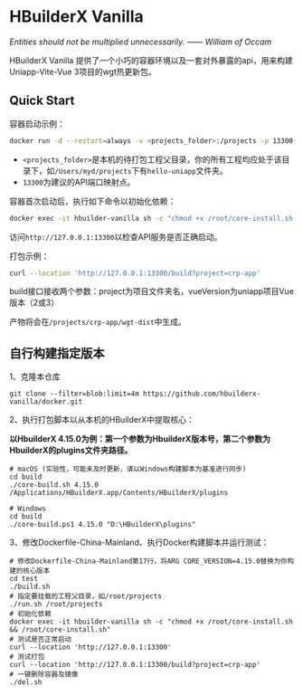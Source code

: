# HBuilderX Vanilla

*Entities should not be multiplied unnecessarily.  —— William of Occam*

HBuilderX Vanilla 提供了一个小巧的容器环境以及一套对外暴露的api，用来构建Uniapp-Vite-Vue 3项目的wgt热更新包。

## Quick Start

容器启动示例：

```sh
docker run -d --restart=always -v <projects_folder>:/projects -p 13300:3000 --name hbuilder-vanilla flymyd114/hbuilderx-vanilla:latest
```

* `<projects_folder>`是本机的待打包工程父目录，你的所有工程均应处于该目录下，如`/Users/myd/projects`下有`hello-uniapp`文件夹。
* `13300`为建议的API端口映射点。

容器首次启动后，执行如下命令以初始化依赖：

```sh
docker exec -it hbuilder-vanilla sh -c "chmod +x /root/core-install.sh && /root/core-install.sh"
```

访问`http://127.0.0.1:13300`以检查API服务是否正确启动。

打包示例：

```sh
curl --location 'http://127.0.0.1:13300/build?project=crp-app'
```

build接口接收两个参数：project为项目文件夹名，vueVersion为uniapp项目Vue版本（2或3）

产物将会在`/projects/crp-app/wgt-dist`中生成。

## 自行构建指定版本

1、克隆本仓库  

```shell
git clone --filter=blob:limit=4m https://github.com/hbuilderx-vanilla/docker.git
```

2、执行打包脚本以从本机的HBuilderX中提取核心：

**以HbuilderX 4.15.0为例：第一个参数为HbuilderX版本号，第二个参数为HbuilderX的plugins文件夹路径。**

```shell
# macOS (实验性，可能未及时更新，请以Windows构建脚本为基准进行同步)
cd build
./core-build.sh 4.15.0 /Applications/HBuilderX.app/Contents/HBuilderX/plugins

# Windows
cd build
./core-build.ps1 4.15.0 "D:\HBuilderX\plugins"
```

3、修改Dockerfile-China-Mainland、执行Docker构建脚本并运行测试：

```shell
# 修改Dockerfile-China-Mainland第17行，将ARG CORE_VERSION=4.15.0替换为你构建的核心版本
cd test
./build.sh
# 指定要挂载的工程父目录，如/root/projects
./run.sh /root/projects
# 初始化依赖
docker exec -it hbuilder-vanilla sh -c "chmod +x /root/core-install.sh && /root/core-install.sh"
# 测试是否正常启动
curl --location 'http://127.0.0.1:13300'
# 测试打包
curl --location 'http://127.0.0.1:13300/build?project=crp-app'
# 一键删除容器及镜像
./del.sh
```

